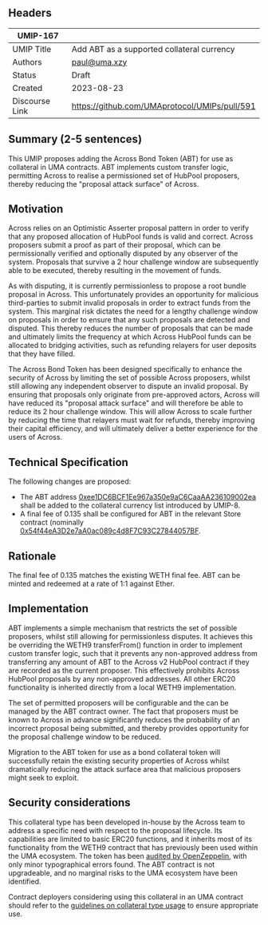 ## Headers

| UMIP-167            |                                                      |
| ------------------- | ---------------------------------------------------- |
| UMIP Title          | Add ABT as a supported collateral currency           |
| Authors             | paul@uma.xzy                                         |
| Status              | Draft                                                |
| Created             | 2023-08-23                                           |
| Discourse Link      | https://github.com/UMAprotocol/UMIPs/pull/591        |

## Summary (2-5 sentences)

This UMIP proposes adding the Across Bond Token (ABT) for use as collateral in UMA contracts. ABT implements custom transfer logic, permitting Across to realise a permissioned set of HubPool proposers, thereby reducing the "proposal attack surface" of Across.

## Motivation

Across relies on an Optimistic Asserter proposal pattern in order to verify that any proposed allocation of HubPool funds is valid and correct. Across proposers submit a proof as part of their proposal, which can be permissionally verified and optionally disputed by any observer of the system. Proposals that survive a 2 hour challenge window are subsequently able to be executed, thereby resulting in the movement of funds.

As with disputing, it is currently permissionless to propose a root bundle proposal in Across. This unfortunately provides an opportunity for malicious third-parties to submit invalid proposals in order to extract funds from the system. This marginal risk dictates the need for a lengthy challenge window on proposals in order to ensure that any such proposals are detected and disputed. This thereby reduces the number of proposals that can be made and ultimately limits the frequency at which Across HubPool funds can be allocated to bridging activities, such as refunding relayers for user deposits that they have filled.

The Across Bond Token has been designed specifically to enhance the security of Across by limiting the set of possible Across proposers, whilst still allowing any independent observer to dispute an invalid proposal. By ensuring that proposals only originate from pre-approved actors, Across will have reduced its "proposal attack surface" and will therefore be able to reduce its 2 hour challenge window. This will allow Across to scale further by reducing the time that relayers must wait for refunds, thereby improving their capital efficiency, and will ultimately deliver a better experience for the users of Across.

## Technical Specification

The following changes are proposed:

-   The ABT address [0xee1DC6BCF1Ee967a350e9aC6CaaAA236109002ea](https://etherscan.io/address/0xee1DC6BCF1Ee967a350e9aC6CaaAA236109002ea) shall be added to the collateral currency list introduced by UMIP-8.
-   A final fee of 0.135 shall be configured for ABT in the relevant Store contract (nominally [0x54f44eA3D2e7aA0ac089c4d8F7C93C27844057BF](https://etherscan.io/address/0x54f44eA3D2e7aA0ac089c4d8F7C93C27844057BF).

## Rationale

The final fee of 0.135 matches the existing WETH final fee. ABT can be minted and redeemed at a rate of 1:1 against Ether.

## Implementation
ABT implements a simple mechanism that restricts the set of possible proposers, whilst still allowing for permissionless disputes. It achieves this be overriding the WETH9 transferFrom() function in order to implement custom transfer logic, such that it prevents any non-approved address from transferring any amount of ABT to the Across v2 HubPool contract if they are recorded as the current proposer. This effectively prohibits Across HubPool proposals by any non-approved addresses. All other ERC20 functionality is inherited directly from a local WETH9 implementation.

The set of permitted proposers will be configurable and the can be managed by the ABT contract owner. The fact that proposers must be known to Across in advance significantly reduces the probability of an incorrect proposal being submitted, and thereby provides opportunity for the proposal challenge window to be reduced.

Migration to the ABT token for use as a bond collateral token will successfully retain the existing security properties of Across whilst dramatically reducing the attack surface area that malicious proposers might seek to exploit.

## Security considerations

This collateral type has been developed in-house by the Across team to address a specific need with respect to the proposal lifecycle. Its capabilities are limited to basic ERC20 functions, and it inherits most of its functionality from the WETH9 contract that has previously been used within the UMA ecosystem. The token has been [audited by OpenZeppelin](https://blog.openzeppelin.com/uma-across-v2-audit), with only minor typographical errors found. The ABT contract is not upgradeable, and no marginal risks to the UMA ecosystem have been identified.

Contract deployers considering using this collateral in an UMA contract should refer to the [guidelines on collateral type usage](https://docs.umaproject.org/uma-tokenholders/guidence-on-collateral-currency-addition) to ensure appropriate use.
